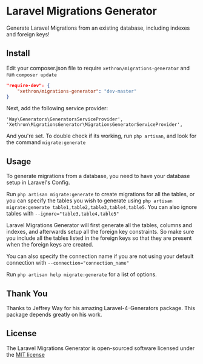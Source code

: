 # Laravel Migrations Generator

Generate Laravel Migrations from an existing database, including indexes and foreign keys!

## Install

Edit your composer.json file to require `xethron/migrations-generator` and run `composer update`
```json
"require-dev": {
    "xethron/migrations-generator": "dev-master"
}
```

Next, add the following service provider:

```
'Way\Generators\GeneratorsServiceProvider',
'Xethron\MigrationsGenerator\MigrationsGeneratorServiceProvider',
```

And you're set. To double check if its working, run `php artisan`, and look for the command `migrate:generate`

## Usage

To generate migrations from a database, you need to have your database setup in Laravel's Config.

Run `php artisan migrate:generate` to create migrations for all the tables, or you can specify the tables you wish to generate using `php artisan migrate:generate table1,table2,table3,table4,table5`. You can also ignore tables with `--ignore="table3,table4,table5"`

Laravel Migrations Generator will first generate all the tables, columns and indexes, and afterwards setup all the foreign key constraints. So make sure you include all the tables listed in the foreign keys so that they are present when the foreign keys are created.

You can also specify the connection name if you are not using your default connection with `--connection="connection_name"`

Run `php artisan help migrate:generate` for a list of options.

## Thank You

Thanks to Jeffrey Way for his amazing Laravel-4-Generators package. This package depends greatly on his work.

## License

The Laravel Migrations Generator is open-sourced software licensed under the [MIT license](http://opensource.org/licenses/MIT)